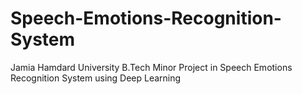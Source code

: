 # Speech-Emotions-Recognition-System
Jamia Hamdard University B.Tech Minor Project in Speech Emotions Recognition System using Deep Learning
